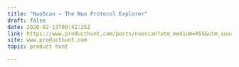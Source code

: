 ```yaml
---
title: "NuoScan — The Nuo Protocol Explorer"
draft: false
date: 2020-02-13T09:42:25Z
link: https://www.producthunt.com/posts/nuoscan?utm_medium=RSS&utm_source=hune
site: www.producthunt.com
topic: product hunt  

---
```

